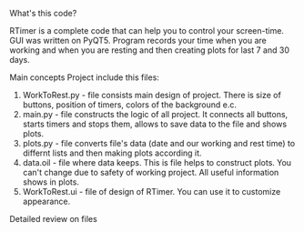 What's this code?
 
RTimer is a complete code that can help you to control your screen-time. GUI was written on PyQT5. Program records your time when you are working and when you are resting and then creating plots for last 7 and 30 days.

Main concepts
Project include this files:
1. WorkToRest.py - file consists main design of project. There is size of buttons, position of timers, colors of the background e.c.
2. main.py - file constructs the logic of all project. It connects all buttons, starts timers and stops them, allows to save data to the file and shows plots.
3. plots.py - file converts file's data (date and our working and rest time) to differnt lists and then making plots according it.
4. data.oil - file where data keeps. This is file helps to construct plots. You can't change due to safety of working project. All useful information shows in plots.
5. WorkToRest.ui - file of design of RTimer. You can use it to customize appearance.

Detailed review on files
